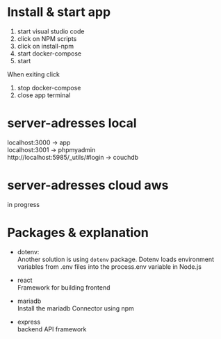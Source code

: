 # Install & start app
1. start visual studio code <br>
2. click on NPM scripts <br>
3. click on install-npm <br>
4. start docker-compose <br>
5. start <br>

When exiting click <br>
1. stop docker-compose <br> 
2. close app terminal <br>
# server-adresses local
localhost:3000 -> app <br>
localhost:3001 -> phpmyadmin <br>
http://localhost:5985/_utils/#login -> couchdb <br>

# server-adresses cloud aws
in progress <br>


# Packages & explanation
- dotenv: <br>
Another solution is using `dotenv` package. Dotenv loads environment variables from .env files into the process.env variable in Node.js<br>

- react <br>
Framework for building frontend

- mariadb <br>
Install the mariadb Connector using npm

- express <br>
backend API framework